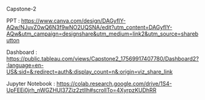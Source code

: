 Capstone-2

PPT : https://www.canva.com/design/DAGyfIY-AQw/NJuvZ0wQ6N3f9wNO2UQSNA/edit?utm_content=DAGyfIY-AQw&utm_campaign=designshare&utm_medium=link2&utm_source=sharebutton

Dashboard : https://public.tableau.com/views/Capstone2_17569917407780/Dashboard2?:language=en-US&:sid=&:redirect=auth&:display_count=n&:origin=viz_share_link

Jupyter Notebook : https://colab.research.google.com/drive/1S4-UpFEEi0jrh_nWGZHUl37Ziz2ztllh#scrollTo=4XyrpzKUDhRR 

